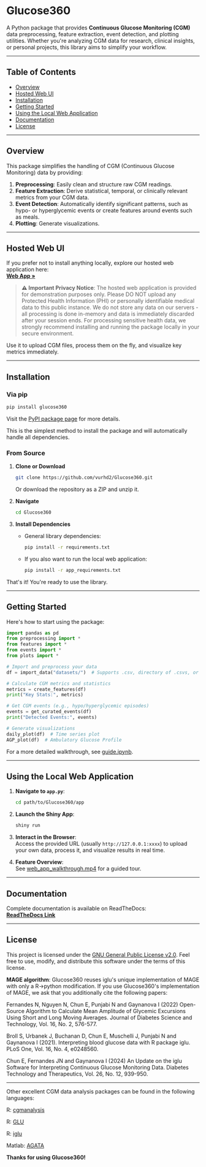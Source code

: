 # Glucose360

A Python package that provides **Continuous Glucose Monitoring (CGM)** data preprocessing, feature extraction, event detection, and plotting utilities. Whether you're analyzing CGM data for research, clinical insights, or personal projects, this library aims to simplify your workflow.

---

## Table of Contents

- [Overview](#overview)
- [Hosted Web UI](#hosted-web-ui)
- [Installation](#installation)
- [Getting Started](#getting-started)
- [Using the Local Web Application](#using-the-local-web-application)
- [Documentation](#documentation)
- [License](#license)

---

## Overview

This package simplifies the handling of CGM (Continuous Glucose Monitoring) data by providing:

1. **Preprocessing**: Easily clean and structure raw CGM readings.  
2. **Feature Extraction**: Derive statistical, temporal, or clinically relevant metrics from your CGM data.  
3. **Event Detection**: Automatically identify significant patterns, such as hypo- or hyperglycemic events or create features around events such as meals.
4. **Plotting**: Generate visualizations.

---

## Hosted Web UI

If you prefer not to install anything locally, explore our hosted web application here:  
[**Web App »**](https://vurhd2.shinyapps.io/glucose360/)

> **⚠️ Important Privacy Notice**: The hosted web application is provided for demonstration purposes only. Please DO NOT upload any Protected Health Information (PHI) or personally identifiable medical data to this public instance. We do not store any data on our servers - all processing is done in-memory and data is immediately discarded after your session ends. For processing sensitive health data, we strongly recommend installing and running the package locally in your secure environment.

Use it to upload CGM files, process them on the fly, and visualize key metrics immediately.

---

## Installation

### Via pip

```bash
pip install glucose360
```

Visit the [PyPI package page](https://pypi.org/project/glucose360) for more details.

This is the simplest method to install the package and will automatically handle all dependencies.

### From Source

1. **Clone or Download**  
   ```bash
   git clone https://github.com/vurhd2/Glucose360.git
   ```
   Or download the repository as a ZIP and unzip it.

2. **Navigate**  
   ```bash
   cd Glucose360
   ```

3. **Install Dependencies**  
   - General library dependencies:
     ```bash
     pip install -r requirements.txt
     ```
   - If you also want to run the local web application:
     ```bash
     pip install -r app_requirements.txt
     ```

That's it! You're ready to use the library.

---

## Getting Started

Here's how to start using the package:

```python
import pandas as pd
from preprocessing import *
from features import *
from events import *
from plots import *

# Import and preprocess your data
df = import_data("datasets/")  # Supports .csv, directory of .csvs, or .zip

# Calculate CGM metrics and statistics
metrics = create_features(df)
print("Key Stats:", metrics)

# Get CGM events (e.g., hypo/hyperglycemic episodes)
events = get_curated_events(df)
print("Detected Events:", events)

# Generate visualizations
daily_plot(df)  # Time series plot
AGP_plot(df)  # Ambulatory Glucose Profile
```

For a more detailed walkthrough, see [guide.ipynb](./examples/guide.ipynb).

---

## Using the Local Web Application

1. **Navigate to `app.py`**:  
   ```bash
   cd path/to/Glucose360/app
   ```
2. **Launch the Shiny App**:  
   ```bash
   shiny run
   ```

3. **Interact in the Browser**:  
   Access the provided URL (usually `http://127.0.0.1:xxxx`) to upload your own data, process it, and visualize results in real time.

4. **Feature Overview**:  
   See [web_app_walkthrough.mp4](./web_app_walkthrough.mp4) for a guided tour.

---

## Documentation

Complete documentation is available on ReadTheDocs:  
[**ReadTheDocs Link**](https://glucose360.readthedocs.io/en/latest/)

---

## License

This project is licensed under the [GNU General Public License v2.0](./LICENSE). Feel free to use, modify, and distribute this software under the terms of this
license.

**MAGE algorithm**: Glucose360 reuses iglu's unique implementation of MAGE with only a R->python modification. If you use Glucose360's implementation of MAGE, we ask that you additionally cite the following papers:

Fernandes N, Nguyen N, Chun E, Punjabi N and Gaynanova I (2022) Open-Source Algorithm to Calculate Mean Amplitude of Glycemic Excursions Using Short and Long Moving Averages. Journal of Diabetes Science and Technology, Vol. 16, No. 2, 576-577.

Broll S, Urbanek J, Buchanan D, Chun E, Muschelli J, Punjabi N and Gaynanova I (2021). Interpreting blood glucose data with R package iglu. PLoS One, Vol. 16, No. 4, e0248560.

Chun E, Fernandes JN and Gaynanova I (2024) An Update on the iglu Software for Interpreting Continuous Glucose Monitoring Data. Diabetes Technology and Therapeutics, Vol. 26, No. 12, 939-950.

---

Other excellent CGM data analysis packages can be found in the following languages:

R: [cgmanalysis](https://journals.plos.org/plosone/article?id=10.1371/journal.pone.0216851)

R: [GLU](https://pmc.ncbi.nlm.nih.gov/articles/PMC7394960/)

R: [iglu](https://irinagain.github.io/iglu/)

Matlab: [AGATA](https://github.com/gcappon/agata)

**Thanks for using Glucose360!**
